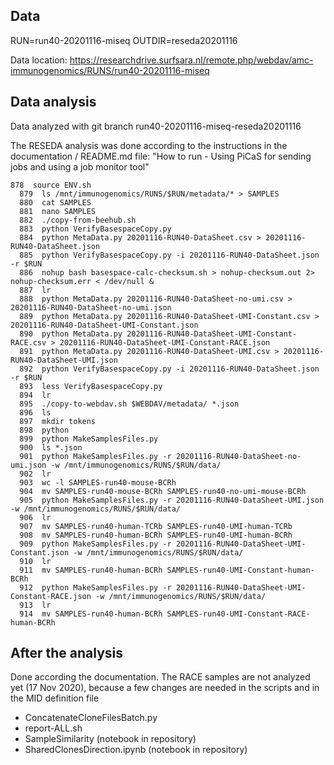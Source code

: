 ## Data

RUN=run40-20201116-miseq
OUTDIR=reseda20201116

Data location: https://researchdrive.surfsara.nl/remote.php/webdav/amc-immunogenomics/RUNS/run40-20201116-miseq

## Data analysis

Data analyzed with git branch run40-20201116-miseq-reseda20201116

The RESEDA analysis was done according to the instructions in the documentation / README.md file: "How to run - Using PiCaS for sending jobs and using a job monitor tool"

```
878  source ENV.sh 
  879  ls /mnt/immunogenomics/RUNS/$RUN/metadata/* > SAMPLES 
  880  cat SAMPLES 
  881  nano SAMPLES 
  882  ./copy-from-beehub.sh 
  883  python VerifyBasespaceCopy.py 
  884  python MetaData.py 20201116-RUN40-DataSheet.csv > 20201116-RUN40-DataSheet.json
  885  python VerifyBasespaceCopy.py -i 20201116-RUN40-DataSheet.json -r $RUN 
  886  nohup bash basespace-calc-checksum.sh > nohup-checksum.out 2> nohup-checksum.err < /dev/null &
  887  lr
  888  python MetaData.py 20201116-RUN40-DataSheet-no-umi.csv > 20201116-RUN40-DataSheet-no-umi.json
  889  python MetaData.py 20201116-RUN40-DataSheet-UMI-Constant.csv > 20201116-RUN40-DataSheet-UMI-Constant.json
  890  python MetaData.py 20201116-RUN40-DataSheet-UMI-Constant-RACE.csv > 20201116-RUN40-DataSheet-UMI-Constant-RACE.json
  891  python MetaData.py 20201116-RUN40-DataSheet-UMI.csv > 20201116-RUN40-DataSheet-UMI.json
  892  python VerifyBasespaceCopy.py -i 20201116-RUN40-DataSheet.json -r $RUN 
  893  less VerifyBasespaceCopy.py 
  894  lr
  895  ./copy-to-webdav.sh $WEBDAV/metadata/ *.json
  896  ls
  897  mkdir tokens
  898  python 
  899  python MakeSamplesFiles.py 
  900  ls *.json
  901  python MakeSamplesFiles.py -r 20201116-RUN40-DataSheet-no-umi.json -w /mnt/immunogenomics/RUNS/$RUN/data/
  902  lr
  903  wc -l SAMPLES-run40-mouse-BCRh
  904  mv SAMPLES-run40-mouse-BCRh SAMPLES-run40-no-umi-mouse-BCRh
  905  python MakeSamplesFiles.py -r 20201116-RUN40-DataSheet-UMI.json -w /mnt/immunogenomics/RUNS/$RUN/data/
  906  lr
  907  mv SAMPLES-run40-human-TCRb SAMPLES-run40-UMI-human-TCRb
  908  mv SAMPLES-run40-human-BCRh SAMPLES-run40-UMI-human-BCRh
  909  python MakeSamplesFiles.py -r 20201116-RUN40-DataSheet-UMI-Constant.json -w /mnt/immunogenomics/RUNS/$RUN/data/
  910  lr
  911  mv SAMPLES-run40-human-BCRh SAMPLES-run40-UMI-Constant-human-BCRh
  912  python MakeSamplesFiles.py -r 20201116-RUN40-DataSheet-UMI-Constant-RACE.json -w /mnt/immunogenomics/RUNS/$RUN/data/
  913  lr
  914  mv SAMPLES-run40-human-BCRh SAMPLES-run40-UMI-Constant-RACE-human-BCRh
```

## After the analysis

Done according the documentation. The RACE samples are not analyzed yet (17 Nov 2020), because a few changes are needed in the scripts and in the MID definition file

* ConcatenateCloneFilesBatch.py
* report-ALL.sh
* SampleSimilarity (notebook in repository)
* SharedClonesDirection.ipynb (notebook in repository)
